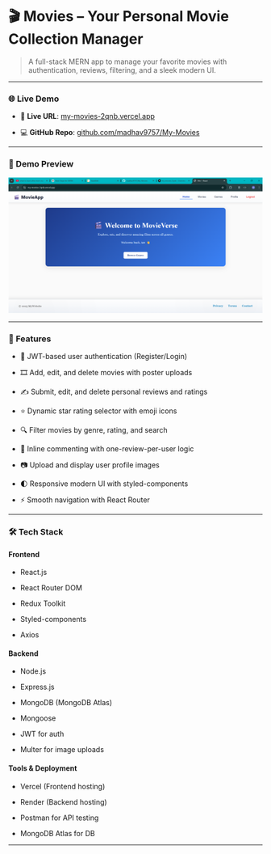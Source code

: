 # 🎬 Movies – Your Personal Movie Collection Manager

  

> A full-stack MERN app to manage your favorite movies with authentication, reviews, filtering, and a sleek modern UI.

  

---

  

### 🌐 Live Demo

  

- 🚀 **Live URL**: [my-movies-2qnb.vercel.app](https://my-movies-2qnb.vercel.app)

- 💻 **GitHub Repo**: [github.com/madhav9757/My-Movies](https://github.com/madhav9757/My-Movies)

  

---

  

### 📸 Demo Preview

  

<!-- Replace these links with your actual screenshots -->

![Homepage](https://raw.githubusercontent.com/madhav9757/My-Movies/refs/heads/main/photos/Screenshot%202025-06-30%20121511.png)



  

---

  

### 🚀 Features

  

- 🧾 JWT-based user authentication (Register/Login)

- 🎞️ Add, edit, and delete movies with poster uploads

- ✍️ Submit, edit, and delete personal reviews and ratings

- ⭐ Dynamic star rating selector with emoji icons

- 🔍 Filter movies by genre, rating, and search

- 💬 Inline commenting with one-review-per-user logic

- 📷 Upload and display user profile images

- 🌓 Responsive modern UI with styled-components

- ⚡ Smooth navigation with React Router

  

---

  

### 🛠 Tech Stack

  

#### Frontend

- React.js

- React Router DOM

- Redux Toolkit

- Styled-components

- Axios

  

#### Backend

- Node.js

- Express.js

- MongoDB (MongoDB Atlas)

- Mongoose

- JWT for auth

- Multer for image uploads

  

#### Tools & Deployment

- Vercel (Frontend hosting)

- Render (Backend hosting)

- Postman for API testing

- MongoDB Atlas for DB

  

---
